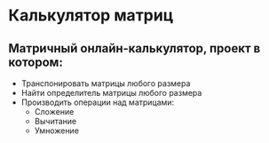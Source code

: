# Калькулятор матриц

## Матричный онлайн-калькулятор, проект в котором:
* Транспонировать матрицы любого размера
* Найти определитель матрицы любого размера
* Производить операции над матрицами:
  * Сложение
  * Вычитание
  * Умножение